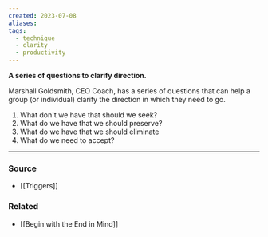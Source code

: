 ```yaml
---
created: 2023-07-08
aliases: 
tags:
  - technique
  - clarity
  - productivity
---
```

**A series of questions to clarify direction.**

Marshall Goldsmith, CEO Coach, has a series of questions that can help a group (or individual) clarify the direction in which they need to go.

1. What don't we have that should we seek?
2. What do we have that we should preserve?
3. What do we have that we should eliminate
4. What do we need to accept?

****
### Source
- [[Triggers]]

### Related
- [[Begin with the End in Mind]]